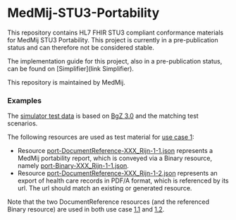 # MedMij-STU3-Portability
This repository contains HL7 FHIR STU3 compliant conformance materials for MedMij STU3 Portability. This project is currently in a pre-publication status and can therefore not be considered stable.

The implementation guide for this project, also in a pre-publication status, can be found on [Simplifier](link Simplifier).

This repository is maintained by MedMij.

### Examples

The [simulator test data](examples/testdata-simulator) is based on [BgZ 3.0](https://github.com/Nictiz/Nictiz-testscripts/tree/main/output/STU3/BgZ-3-0) and the matching test scenarios.

The following resources are used as test material for [use case 1](https://changemanagement.medmij.nl/pgo-koppelvlak-publicatie/Working-version/bijlage-testscripts-2025-pgok-v0-5-4#Bijlagetestscripts(2025-PGOK-v0.5.4)-Usecase1.OverstapservicePGO-leverancier):

- Resource [port-DocumentReference-XXX_Rijn-1-1.json](examples/port-DocumentReference-XXX_Rijn-1-1.json) represents a MedMij portability report, which is conveyed via a Binary resource, namely [port-Binary-XXX_Rijn-1-1.json](examples/port-Binary-XXX_Rijn-1-1.json).
- Resource [port-DocumentReference-XXX_Rijn-1-2.json](examples/port-DocumentReference-XXX_Rijn-1-2.json) represents an export of health care records in PDF/A format, which is referenced by its url. The url should match an existing or generated resource.

Note that the two DocumentReference resources (and the referenced Binary resource) are used in both use case [1.1](https://changemanagement.medmij.nl/pgo-koppelvlak-publicatie/Working-version/bijlage-testscripts-2025-pgok-v0-5-4#Bijlagetestscripts(2025-PGOK-v0.5.4)-Usecase1.1Overstapservice:verzamelendocumentenoverPGO-koppelvlak) and [1.2](https://changemanagement.medmij.nl/pgo-koppelvlak-publicatie/Working-version/bijlage-testscripts-2025-pgok-v0-5-4#Bijlagetestscripts(2025-PGOK-v0.5.4)-Usecase1.2Overstapservice:beschikbaarstellendocumentenoverPGO-koppelvlak).